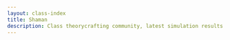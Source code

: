 ```yaml
---
layout: class-index
title: Shaman
description: Class theorycrafting community, latest simulation results and resources -based on SimulationCraft- for World of Warcraft.
---
```

